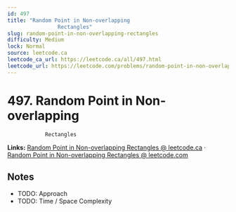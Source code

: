 ```yaml
--- 
id: 497
title: "Random Point in Non-overlapping
                Rectangles"
slug: random-point-in-non-overlapping-rectangles
difficulty: Medium
lock: Normal
source: leetcode.ca
leetcode_ca_url: https://leetcode.ca/all/497.html
leetcode_url: https://leetcode.com/problems/random-point-in-non-overlapping-rectangles/
---
```


# 497. Random Point in Non-overlapping
                Rectangles

**Links:** [Random Point in Non-overlapping
                Rectangles @ leetcode.ca](https://leetcode.ca/all/497.html) · [Random Point in Non-overlapping
                Rectangles @ leetcode.com](https://leetcode.com/problems/random-point-in-non-overlapping-rectangles/)

## Notes
- TODO: Approach
- TODO: Time / Space Complexity
